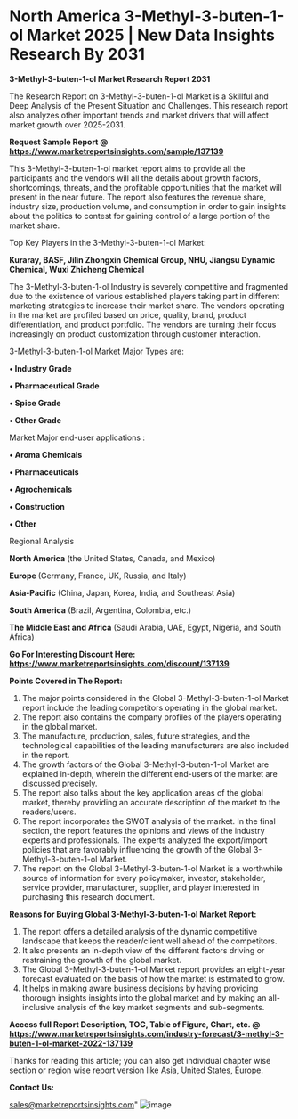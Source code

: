 # North America 3-Methyl-3-buten-1-ol Market 2025 | New Data Insights Research By 2031

<strong>3-Methyl-3-buten-1-ol Market Research Report 2031</strong>

The Research Report on 3-Methyl-3-buten-1-ol Market is a Skillful and Deep Analysis of the Present Situation and Challenges. This research report also analyzes other important trends and market drivers that will affect market growth over 2025-2031.

<strong>Request Sample Report @ <a href=https://www.marketreportsinsights.com/sample/137139>https://www.marketreportsinsights.com/sample/137139</a></strong>

This 3-Methyl-3-buten-1-ol market report aims to provide all the participants and the vendors will all the details about growth factors, shortcomings, threats, and the profitable opportunities that the market will present in the near future. The report also features the revenue share, industry size, production volume, and consumption in order to gain insights about the politics to contest for gaining control of a large portion of the market share.

Top Key Players in the 3-Methyl-3-buten-1-ol Market:

<strong>Kuraray, BASF, Jilin Zhongxin Chemical Group, NHU, Jiangsu Dynamic Chemical, Wuxi Zhicheng Chemical</strong>

The 3-Methyl-3-buten-1-ol Industry is severely competitive and fragmented due to the existence of various established players taking part in different marketing strategies to increase their market share. The vendors operating in the market are profiled based on price, quality, brand, product differentiation, and product portfolio. The vendors are turning their focus increasingly on product customization through customer interaction.

3-Methyl-3-buten-1-ol Market Major Types are:

<strong>• Industry Grade

• Pharmaceutical Grade

• Spice Grade

• Other Grade</strong>

Market Major end-user applications :

<strong>• Aroma Chemicals

• Pharmaceuticals

• Agrochemicals

• Construction

• Other</strong>

Regional Analysis

</u><strong><b>North America</b></strong> (the United States, Canada, and Mexico)

<strong><b>Europe </b></strong>(Germany, France, UK, Russia, and Italy)

<strong><b>Asia-Pacific</b></strong> (China, Japan, Korea, India, and Southeast Asia)

<strong><b>South America</b></strong> (Brazil, Argentina, Colombia, etc.)

<strong><b>The Middle East and Africa</b></strong> (Saudi Arabia, UAE, Egypt, Nigeria, and South Africa)

<strong>Go For Interesting Discount Here: <a href=https://www.marketreportsinsights.com/discount/137139>https://www.marketreportsinsights.com/discount/137139</a></strong>

<strong>Points Covered in The Report:</strong>
<ol>
  <li>The major points considered in the Global 3-Methyl-3-buten-1-ol Market report include the leading competitors operating in the global market.</li>
  <li>The report also contains the company profiles of the players operating in the global market.</li>
  <li>The manufacture, production, sales, future strategies, and the technological capabilities of the leading manufacturers are also included in the report.</li>
  <li>The growth factors of the Global 3-Methyl-3-buten-1-ol Market are explained in-depth, wherein the different end-users of the market are discussed precisely.</li>
  <li>The report also talks about the key application areas of the global market, thereby providing an accurate description of the market to the readers/users.</li>
  <li>The report incorporates the SWOT analysis of the market. In the final section, the report features the opinions and views of the industry experts and professionals. The experts analyzed the export/import policies that are favorably influencing the growth of the Global 3-Methyl-3-buten-1-ol Market.</li>
  <li>The report on the Global 3-Methyl-3-buten-1-ol Market is a worthwhile source of information for every policymaker, investor, stakeholder, service provider, manufacturer, supplier, and player interested in purchasing this research document.</li>
</ol>
<strong>Reasons for Buying Global 3-Methyl-3-buten-1-ol Market Report:</strong>

<ol>
  <li>The report offers a detailed analysis of the dynamic competitive landscape that keeps the reader/client well ahead of the competitors.</li>
  <li>It also presents an in-depth view of the different factors driving or restraining the growth of the global market.</li>
  <li>The Global 3-Methyl-3-buten-1-ol Market report provides an eight-year forecast evaluated on the basis of how the market is estimated to grow.</li>
  <li>It helps in making aware business decisions by having providing thorough insights insights into the global market and by making an all-inclusive analysis of the key market segments and sub-segments.</li>
</ol>
<strong>Access full Report Description, TOC, Table of Figure, Chart, etc. @ <a href=https://www.marketreportsinsights.com/industry-forecast/3-methyl-3-buten-1-ol-market-2022-137139>https://www.marketreportsinsights.com/industry-forecast/3-methyl-3-buten-1-ol-market-2022-137139</a></strong>


Thanks for reading this article; you can also get individual chapter wise section or region wise report version like Asia, United States, Europe.

<strong>Contact Us:</strong>

sales@marketreportsinsights.com"
![image](https://github.com/user-attachments/assets/241b6ff7-bf74-42ae-b81b-2c2c1f8d41dc)
